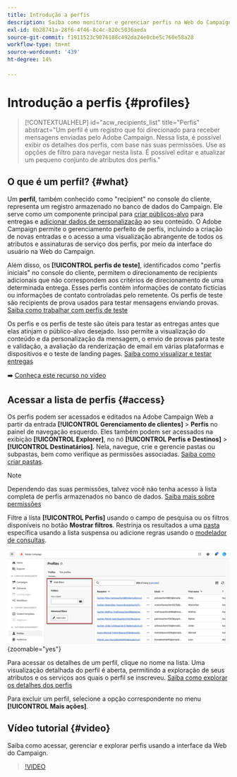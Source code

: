 ```yaml
---
title: Introdução a perfis
description: Saiba como monitorar e gerenciar perfis na Web do Campaign.
exl-id: 0b28741a-28f6-4f46-8c4c-820c5036aeda
source-git-commit: f1911523c9076188c492da24e0cbe5c760e58a28
workflow-type: tm+mt
source-wordcount: '439'
ht-degree: 14%

---
```


# Introdução a perfis {#profiles}

>[!CONTEXTUALHELP]
>id="acw_recipients_list"
>title="Perfis"
>abstract="Um perfil é um registro que foi direcionado para receber mensagens enviadas pelo Adobe Campaign. Nessa lista, é possível exibir os detalhes dos perfis, com base nas suas permissões. Use as opções de filtro para navegar nesta lista. É possível editar e atualizar um pequeno conjunto de atributos dos perfis."

## O que é um perfil? {#what}

Um **perfil**, também conhecido como &quot;recipient&quot; no console do cliente, representa um registro armazenado no banco de dados do Campaign. Ele serve como um componente principal para [criar públicos-alvo](create-audience.md) para entregas e [adicionar dados de personalização](../personalization/personalize.md) ao seu conteúdo. O Adobe Campaign permite o gerenciamento perfeito de perfis, incluindo a criação de novas entradas e o acesso a uma visualização abrangente de todos os atributos e assinaturas de serviço dos perfis, por meio da interface do usuário na Web do Campaign.

Além disso, os **[!UICONTROL perfis de teste]**, identificados como &quot;perfis iniciais&quot; no console do cliente, permitem o direcionamento de recipients adicionais que não correspondem aos critérios de direcionamento de uma determinada entrega. Esses perfis contêm informações de contato fictícias ou informações de contato controladas pelo remetente. Os perfis de teste são recipients de prova usados para testar mensagens enviando provas. [Saiba como trabalhar com perfis de teste](test-profiles.md)

Os perfis e os perfis de teste são úteis para testar as entregas antes que elas atinjam o público-alvo desejado. Isso permite a visualização do conteúdo e da personalização da mensagem, o envio de provas para teste e validação, a avaliação da renderização de email em várias plataformas e dispositivos e o teste de landing pages. [Saiba como visualizar e testar entregas](../preview-test/preview-test.md)

➡️ [Conheça este recurso no vídeo](#video)

## Acessar a lista de perfis {#access}

Os perfis podem ser acessados e editados na Adobe Campaign Web a partir da entrada **[!UICONTROL Gerenciamento de clientes]** > **Perfis** no painel de navegação esquerdo. Eles também podem ser acessados na exibição **[!UICONTROL Explorer]**, no nó **[!UICONTROL Perfis e Destinos]** > **[!UICONTROL Destinatários]**. Nela, navegue, crie e gerencie pastas ou subpastas, bem como verifique as permissões associadas. [Saiba como criar pastas](../get-started/permissions.md#folders).

>[!NOTE]
>
>Dependendo das suas permissões, talvez você não tenha acesso à lista completa de perfis armazenados no banco de dados. [Saiba mais sobre permissões](../get-started/permissions.md)

Filtre a lista **[!UICONTROL Perfis]** usando o campo de pesquisa ou os filtros disponíveis no botão **Mostrar filtros**. Restrinja os resultados a uma [pasta](../get-started/permissions.md#folders) específica usando a lista suspensa ou adicione regras usando o [modelador de consultas](../query/query-modeler-overview.md).

![Filtros disponíveis na lista de perfis](assets/profiles-list-filters.png){zoomable="yes"}

Para acessar os detalhes de um perfil, clique no nome na lista. Uma visualização detalhada do perfil é aberta, permitindo a exploração de seus atributos e os serviços aos quais o perfil se inscreveu. [Saiba como explorar os detalhes dos perfis](create-profile.md)

Para excluir um perfil, selecione a opção correspondente no menu **[!UICONTROL Mais ações]**.

## Vídeo tutorial {#video}

Saiba como acessar, gerenciar e explorar perfis usando a interface da Web do Campaign.

>[!VIDEO](https://video.tv.adobe.com/v/3448369?quality=12&captions=por_br)